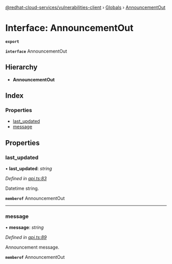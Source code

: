 [@redhat-cloud-services/vulnerabilities-client](../README.md) › [Globals](../globals.md) › [AnnouncementOut](announcementout.md)

# Interface: AnnouncementOut

**`export`** 

**`interface`** AnnouncementOut

## Hierarchy

* **AnnouncementOut**

## Index

### Properties

* [last_updated](announcementout.md#last_updated)
* [message](announcementout.md#message)

## Properties

###  last_updated

• **last_updated**: *string*

*Defined in [api.ts:83](https://github.com/RedHatInsights/javascript-clients/blob/master/packages/vulnerabilities/api.ts#L83)*

Datetime string.

**`memberof`** AnnouncementOut

___

###  message

• **message**: *string*

*Defined in [api.ts:89](https://github.com/RedHatInsights/javascript-clients/blob/master/packages/vulnerabilities/api.ts#L89)*

Announcement message.

**`memberof`** AnnouncementOut
